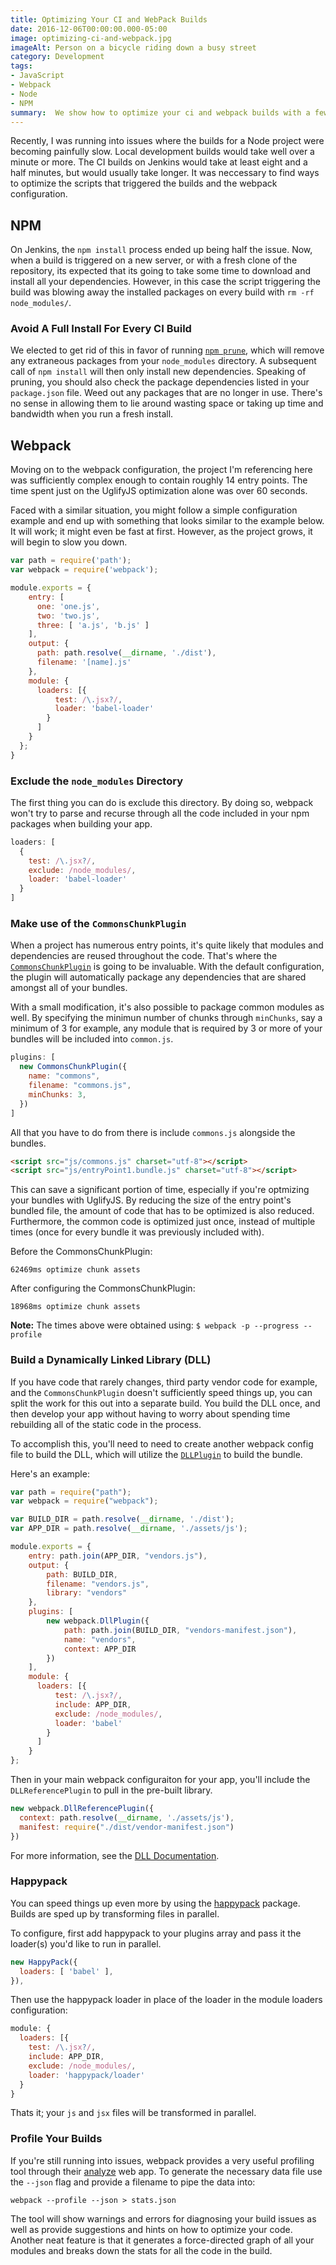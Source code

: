 ```yaml
---
title: Optimizing Your CI and WebPack Builds
date: 2016-12-06T00:00:00.000-05:00
image: optimizing-ci-and-webpack.jpg
imageAlt: Person on a bicycle riding down a busy street
category: Development
tags:
- JavaScript
- Webpack
- Node
- NPM
summary:  We show how to optimize your ci and webpack builds with a few plugins and adjusting your configuration.
---
```


Recently, I was running into issues where the builds for a Node project were becoming painfully slow. Local development builds would take well over a minute or more. The CI builds on Jenkins would take at least eight and a half minutes, but would usually take longer. It was neccessary to find ways to optimize the scripts that triggered the builds and the webpack configuration.

## NPM

On Jenkins, the `npm install` process ended up being half the issue. Now, when a build is triggered on a new server, or with a fresh clone of the repository, its expected that its going to take some time to download and install all your dependencies. However, in this case the script triggering the build was blowing away the installed packages on every build with `rm -rf node_modules/`.

### Avoid A Full Install For Every CI Build

We elected to get rid of this in favor of running [`npm prune`](https://docs.npmjs.com/cli/prune), which will remove any extraneous packages from your `node_modules` directory. A subsequent call of `npm install` will then only install new dependencies. Speaking of pruning, you should also check the package dependencies listed in your `package.json` file.  Weed out any packages that are no longer in use. There's no sense in allowing them to lie around wasting space or taking up time and bandwidth when you run a fresh install.

## Webpack

Moving on to the webpack configuration, the project I'm referencing here was sufficiently complex enough to contain roughly 14 entry points. The time spent just on the UglifyJS optimization alone was over 60 seconds.

Faced with a similar situation, you might follow a simple configuration example and end up with something that looks similar to the example below. It will work; it might even be fast at first. However, as the project grows, it will begin to slow you down.

~~~ javascript
var path = require('path');
var webpack = require('webpack');

module.exports = {
    entry: [
      one: 'one.js',
      two: 'two.js',
      three: [ 'a.js', 'b.js' ]
    ],
    output: {
      path: path.resolve(__dirname, './dist'),
      filename: '[name].js'
    },
    module: {
      loaders: [{
          test: /\.jsx?/,
          loader: 'babel-loader'
        }
      ]
    }
  };
}
~~~

### Exclude the `node_modules` Directory

The first thing you can do is exclude this directory. By doing so, webpack won't try to parse and recurse through all the code included in your npm packages when building your app.

~~~ javascript
loaders: [
  {
    test: /\.jsx?/,
    exclude: /node_modules/,
    loader: 'babel-loader'
  }
]
~~~

### Make use of the `CommonsChunkPlugin`

When a project has numerous entry points, it's quite likely that modules and dependencies are reused throughout the code. That's where the [`CommonsChunkPlugin`](https://webpack.github.io/docs/list-of-plugins.html#commonschunkplugin) is going to be invaluable. With the default configuration, the plugin will automatically package any dependencies that are shared amongst all of your bundles.

With a small modification, it's also possible to package common modules as well. By specifying the minimun number of chunks through `minChunks`, say a minimum of 3 for example, any module that is required by 3 or more of your bundles will be included into `common.js`.

~~~ javascript
plugins: [
  new CommonsChunkPlugin({
    name: "commons",
    filename: "commons.js",
    minChunks: 3,
  })
]
~~~

All that you have to do from there is include `commons.js` alongside the bundles.

~~~ html
<script src="js/commons.js" charset="utf-8"></script>
<script src="js/entryPoint1.bundle.js" charset="utf-8"></script>
~~~

This can save a significant portion of time, especially if you're optmizing your bundles with UglifyJS. By reducing the size of the entry point's bundled file, the amount of code that has to be optimized is also reduced. Furthermore, the common code is optimized just once, instead of multiple times (once for every bundle it was previously included with).

Before the CommonsChunkPlugin:

~~~shell
62469ms optimize chunk assets
~~~

After configuring the CommonsChunkPlugin:

~~~shell
18968ms optimize chunk assets
~~~

**Note:** The times above were obtained using: `$ webpack -p --progress --profile`

### Build a Dynamically Linked Library (DLL)

If you have code that rarely changes, third party vendor code for example, and the `CommonsChunkPlugin` doesn't sufficiently speed things up, you can split the work for this out into a separate build. You build the DLL once, and then develop your app without having to worry about spending time rebuilding all of the static code in the process.

To accomplish this, you'll need to need to create another webpack config file to build the DLL, which will utilize the [`DLLPlugin`](https://webpack.github.io/docs/list-of-plugins.html#dllplugin) to build the bundle.

Here's an example:

~~~ javascript
var path = require("path");
var webpack = require("webpack");

var BUILD_DIR = path.resolve(__dirname, './dist');
var APP_DIR = path.resolve(__dirname, './assets/js');

module.exports = {
    entry: path.join(APP_DIR, "vendors.js"),
    output: {
        path: BUILD_DIR,
        filename: "vendors.js",
        library: "vendors"
    },
    plugins: [
        new webpack.DllPlugin({
            path: path.join(BUILD_DIR, "vendors-manifest.json"),
            name: "vendors",
            context: APP_DIR
        })
    ],
    module: {
      loaders: [{
          test: /\.jsx?/,
          include: APP_DIR,
          exclude: /node_modules/,
          loader: 'babel'
        }
      ]
    }
};
~~~

Then in your main webpack configuraiton for your app, you'll include the `DLLReferencePlugin` to pull in the pre-built library.

~~~ javascript
new webpack.DllReferencePlugin({
  context: path.resolve(__dirname, './assets/js'),
  manifest: require("./dist/vendor-manifest.json")
})
~~~

For more information, see the [DLL Documentation](https://webpack.github.io/docs/build-performance.html#dynamic-linked-library).

### Happypack

You can speed things up even more by using the [happypack](https://github.com/amireh/happypack) package. Builds are sped up by transforming files in parallel.

To configure, first add happypack to your plugins array and pass it the loader(s) you'd like to run in parallel.

~~~ javascript
new HappyPack({
  loaders: [ 'babel' ],
}),
~~~

Then use the happypack loader in place of the loader in the module loaders configuration:

~~~ javascript
module: {
  loaders: [{
    test: /\.jsx?/,
    include: APP_DIR,
    exclude: /node_modules/,
    loader: 'happypack/loader'
  }
}
~~~

Thats it; your `js` and `jsx` files will be transformed in parallel.

### Profile Your Builds

If you're still running into issues, webpack provides a very useful profiling tool through their [analyze](http://webpack.github.io/analyse/) web app. To generate the necessary data file use the `--json` flag and provide a filename to pipe the data into:

~~~shell
webpack --profile --json > stats.json
~~~

The tool will show warnings and errors for diagnosing your build issues as well as provide suggestions and hints on how to optimize your code. Another neat feature is that it generates a force-directed graph of all your modules and breaks down the stats for all the code in the build.
